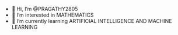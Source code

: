 - 👋 Hi, I’m @PRAGATHY2805
- 👀 I’m interested in MATHEMATICS
- 🌱 I’m currently learning ARTIFICIAL INTELLIGENCE AND MACHINE LEARNING

<!---
PRAGATHY2805/PRAGATHY2805 is a ✨ special ✨ repository because its `README.md` (this file) appears on your GitHub profile.
You can click the Preview link to take a look at your changes.
--->
